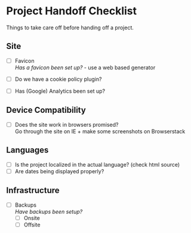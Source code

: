 # Project Handoff Checklist

Things to take care off before handing off a project.

## Site

- [ ] Favicon   
_Has a favicon been set up?_ - use a web based generator
- [ ] Do we have a cookie policy plugin?
- [ ] Has (Google) Analytics been set up?


## Device Compatibility

- [ ] Does the site work in browsers promised?    
Go through the site on IE + make some screenshots on Browserstack


## Languages

- [ ] Is the project localized in the actual language? (check html source)
- [ ] Are dates being displayed properly?

## Infrastructure

- [ ] Backups    
_Have backups been setup?_
  - [ ] Onsite
  - [ ] Offsite
